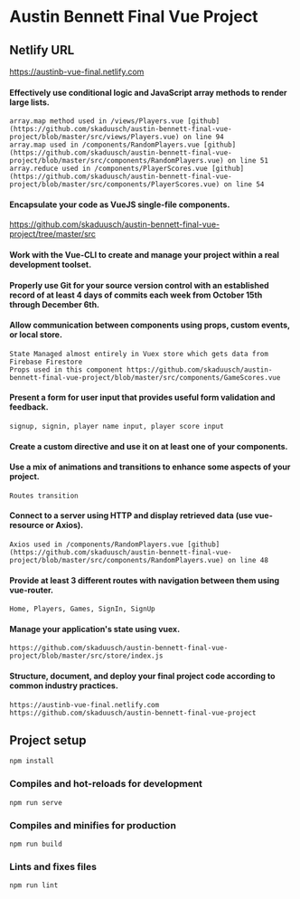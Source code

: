 # Austin Bennett Final Vue Project

## Netlify URL

https://austinb-vue-final.netlify.com

#### Effectively use conditional logic and JavaScript array methods to render large lists.

```
array.map method used in /views/Players.vue [github](https://github.com/skaduusch/austin-bennett-final-vue-project/blob/master/src/views/Players.vue) on line 94
array.map used in /components/RandomPlayers.vue [github](https://github.com/skaduusch/austin-bennett-final-vue-project/blob/master/src/components/RandomPlayers.vue) on line 51
array.reduce used in /components/PlayerScores.vue [github](https://github.com/skaduusch/austin-bennett-final-vue-project/blob/master/src/components/PlayerScores.vue) on line 54
```

#### Encapsulate your code as VueJS single-file components.

https://github.com/skaduusch/austin-bennett-final-vue-project/tree/master/src

#### Work with the Vue-CLI to create and manage your project within a real development toolset.

#### Properly use Git for your source version control with an established record of at least 4 days of commits each week from October 15th through December 6th.

#### Allow communication between components using props, custom events, or local store.

```
State Managed almost entirely in Vuex store which gets data from Firebase Firestore
Props used in this component https://github.com/skaduusch/austin-bennett-final-vue-project/blob/master/src/components/GameScores.vue
```

#### Present a form for user input that provides useful form validation and feedback.

```
signup, signin, player name input, player score input
```

#### Create a custom directive and use it on at least one of your components.

#### Use a mix of animations and transitions to enhance some aspects of your project.

```
Routes transition

```

#### Connect to a server using HTTP and display retrieved data (use vue-resource or Axios).

```
Axios used in /components/RandomPlayers.vue [github](https://github.com/skaduusch/austin-bennett-final-vue-project/blob/master/src/components/RandomPlayers.vue) on line 48
```

#### Provide at least 3 different routes with navigation between them using vue-router.

```
Home, Players, Games, SignIn, SignUp
```

#### Manage your application's state using vuex.

```
https://github.com/skaduusch/austin-bennett-final-vue-project/blob/master/src/store/index.js
```

#### Structure, document, and deploy your final project code according to common industry practices.

```
https://austinb-vue-final.netlify.com
https://github.com/skaduusch/austin-bennett-final-vue-project
```

## Project setup

```
npm install
```

### Compiles and hot-reloads for development

```
npm run serve
```

### Compiles and minifies for production

```
npm run build
```

### Lints and fixes files

```
npm run lint
```
